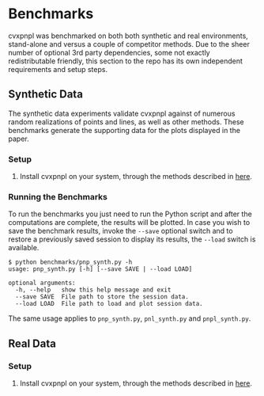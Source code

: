 # Benchmarks

cvxpnpl was benchmarked on both both synthetic and real environments, stand-alone and versus a couple of competitor methods. Due to the sheer number of optional 3rd party dependencies, some not exactly redistributable friendly, this section to the repo has its own independent requirements and setup steps.

## Synthetic Data

The synthetic data experiments validate cvxpnpl against of numerous random realizations of points and lines, as well as other methods. These benchmarks generate the supporting data for the plots displayed in the paper.

### Setup

1. Install cvxpnpl on your system, through the methods described in [here](https://github.com/SergioRAgostinho/cvxpnpl/blob/master/README.md).

### Running the Benchmarks

To run the benchmarks you just need to run the Python script and after the computations are complete, the results will be plotted. In case you wish to save the benchmark results, invoke the `--save` optional switch and to restore a previously saved session to display its results, the `--load` switch is available.

```
$ python benchmarks/pnp_synth.py -h
usage: pnp_synth.py [-h] [--save SAVE | --load LOAD]

optional arguments:
  -h, --help   show this help message and exit
  --save SAVE  File path to store the session data.
  --load LOAD  File path to load and plot session data.
```
The same usage applies to `pnp_synth.py`, `pnl_synth.py` and `pnpl_synth.py`.

## Real Data

### Setup

1. Install cvxpnpl on your system, through the methods described in [here](https://github.com/SergioRAgostinho/cvxpnpl/blob/master/README.md).
